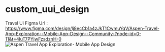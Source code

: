 # custom_uui_design

Travel Ui 
Figma Url : https://www.figma.com/design/lj8ecCb1a4zJkT1CwmuYqV/Aspen-Travel-App-Exploration--Mobile-App-Design--Community-?node-id=0-11&t=4luT7PYjwFzsdznH-0
![Aspen Travel App Exploration- Mobile App Design](https://github.com/user-attachments/assets/0e214c13-ce19-4046-835a-94f6abd9c252)
